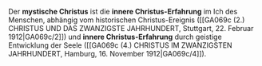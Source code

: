 
Der **mystische Christus** ist die **innere Christus-Erfahrung** im Ich des Menschen, abhängig vom historischen Christus-Ereignis ([[GA069c (2.) CHRISTUS UND DAS ZWANZIGSTE JAHRHUNDERT, Stuttgart, 22. Februar 1912|GA069c/2]]) und **innere Christus-Erfahrung** durch geistige Entwicklung der Seele ([[GA069c (4.) CHRISTUS IM ZWANZIGSTEN JAHRHUNDERT, Hamburg, 16. November 1912|GA069c/4]]).
